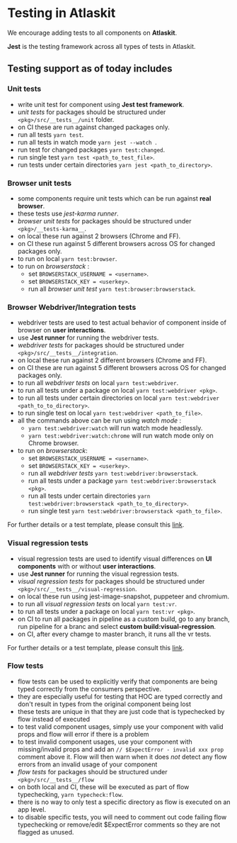 # Testing in Atlaskit

We encourage adding tests to all components on **Atlaskit**.

**Jest** is the testing framework across all types of tests in Atlaskit.

## Testing support as of today includes
### Unit tests
- write unit test for component using **Jest test framework**.
- *unit tests* for packages should be structured under `<pkg>/src/__tests__/unit` folder.
- on CI these are run against changed packages only.
- run all tests `yarn test`.
- run all tests in watch mode `yarn jest --watch `.
- run test for changed packages `yarn test:changed`.
- run single test `yarn test <path_to_test_file>`.
- run tests under certain directories `yarn jest <path_to_directory>`.

### Browser unit tests
- some components require unit tests which can be run against **real browser**.
- these tests use *jest-karma runner*.
- *browser unit tests* for packages should be structured under `<pkg>/__tests-karma__`.
- on local these run against 2 browsers  (Chrome and FF).
- on CI these run against 5 different browsers across OS for changed packages only.
- to run on local `yarn test:browser`.
- to run on *browserstack* :
    - set `BROWSERSTACK_USERNAME = <username>`.
    - set `BROWSERSTACK_KEY = <userkey>`.
    - run all *browser unit test* `yarn test:browser:browserstack`.

### Browser Webdriver/Integration tests
- webdriver tests are used to test actual behavior of component inside of browser on **user interactions**.
- use **Jest runner** for running the webdriver tests.
- *webdriver tests* for packages should be structured under `<pkg>/src/__tests__/integration`.
- on local these run against 2 different browsers (Chrome and FF).
- on CI these are run against 5 different browsers across OS for changed packages only.
- to run all *webdriver tests* on local `yarn test:webdriver`.
- to run all tests under a package on local `yarn test:webdriver <pkg>`.
- to run all tests under certain directories on local `yarn test:webdriver <path_to_to_directory>`.
- to run single test on local `yarn test:webdriver <path_to_file>`.
- all the commands above can be run using *watch mode* :
    - `yarn test:webdriver:watch` will run watch mode headlessly.
    - `yarn test:webdriver:watch:chrome` will run watch mode only on Chrome browser.
- to run on *browserstack*:
    - set `BROWSERSTACK_USERNAME = <username>`.
    - set `BROWSERSTACK_KEY = <userkey>`.
    - run all *webdriver tests* `yarn test:webdriver:browserstack`.
    - run all tests under a package `yarn test:webdriver:browserstack <pkg>`.
    - run all tests under certain directories `yarn test:webdriver:browserstack <path_to_to_directory>`.
    - run single test `yarn test:webdriver:browserstack <path_to_file>`.

For further details or a test template, please consult this [link](https://hello.atlassian.net/wiki/spaces/AtlasKit/pages/136112313/How+to+add+webdriver+browser+tests+for+components+in+Atlaskit).

### Visual regression tests
- visual regression tests are used to identify visual differences on **UI components** with or without **user interactions**.
- use **Jest runner** for running the visual regression tests.
- *visual regression tests* for packages should be structured under `<pkg>/src/__tests__/visual-regression`.
- on local these run using jest-image-snapshot, puppeteer and chromium.
- to run all *visual regression tests* on local `yarn test:vr`.
- to run all tests under a package on local `yarn test:vr <pkg>`.
- on CI to run all packages in pipeline as a custom build, go to any branch, run pipeline for a branc and select **custom build:visual-regression**.
- on CI, after every chamge to master branch, it runs all the vr tests.

For further details or a test template, please consult this [link](https://hello.atlassian.net/wiki/spaces/AtlasKit/pages/136113035/How+to+add+visual+regression+tests+in+Atlaskit).

### Flow tests

- flow tests can be used to explicitly verify that components are being typed correctly from the consumers perspective.
- they are especially useful for testing that HOC are typed correctly and don't result in types from the original component being lost
- these tests are unique in that they are just code that is typechecked by flow instead of executed
- to test valid component usages, simply use your component with valid props and flow will error if there is a problem
- to test invalid component usages, use your component with missing/invalid props and add an `// $ExpectError - invalid xxx prop` comment above it. Flow will then warn when
it does *not* detect any flow errors from an invalid usage of your component
- *flow tests* for packages should be structured under `<pkg>/src/__tests__/flow`
- on both local and CI, these will be executed as part of flow typechecking, `yarn typecheck:flow`.
- there is no way to only test a specific directory as flow is executed on an app level.
- to disable specific tests, you will need to comment out code failing flow typechecking or remove/edit $ExpectError comments so they are not flagged as unused.
